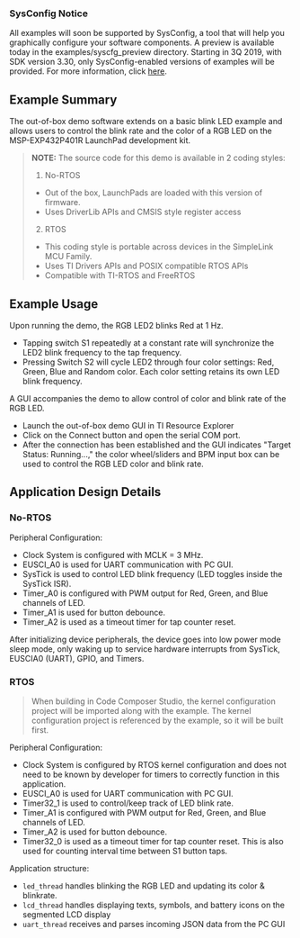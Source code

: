 ### SysConfig Notice

All examples will soon be supported by SysConfig, a tool that will help you graphically configure your software components. A preview is available today in the examples/syscfg_preview directory. Starting in 3Q 2019, with SDK version 3.30, only SysConfig-enabled versions of examples will be provided. For more information, click [here](http://www.ti.com/sysconfignotice).

## Example Summary

The out-of-box demo software extends on a basic blink LED example and allows users
to control the blink rate and the color of a RGB LED on the MSP-EXP432P401R LaunchPad development kit.

>**NOTE:** The source code for this demo is available in 2 coding styles:
>
>1. No-RTOS
>  * Out of the box, LaunchPads are loaded with this version of firmware.
>  * Uses DriverLib APIs and CMSIS style register access
>2. RTOS
>  * This coding style is portable across devices in the SimpleLink MCU Family.
>  * Uses TI Drivers APIs and POSIX compatible RTOS APIs
>  * Compatible with TI-RTOS and FreeRTOS

## Example Usage

Upon running the demo, the RGB LED2 blinks Red at 1 Hz.

* Tapping switch S1 repeatedly at a constant rate will synchronize the LED2 blink frequency to the tap frequency.
* Pressing Switch S2 will cycle LED2 through four color settings: Red, Green, Blue and Random color. Each color
setting retains its own LED blink frequency.

A GUI accompanies the demo to allow control of color and blink rate of the RGB LED.

* Launch the out-of-box demo GUI in TI Resource Explorer
* Click on the Connect button and open the serial COM port.
* After the connection has been established and the GUI indicates "Target Status: Running...," the color wheel/sliders and BPM input box can be used to control the RGB LED color and blink rate.

## Application Design Details

### No-RTOS

Peripheral Configuration:

  * Clock System is configured with MCLK = 3 MHz.
  * EUSCI_A0 is used for UART communication with PC GUI.
  * SysTick is used to control LED blink frequency (LED toggles inside the SysTick ISR).
  * Timer_A0 is configured with PWM output for Red, Green, and Blue channels of LED.
  * Timer_A1 is used for button debounce.
  * Timer_A2 is used as a timeout timer for tap counter reset.

After initializing device peripherals, the device goes into low power mode sleep mode, only waking up to service hardware interrupts from SysTick, EUSCIA0 (UART), GPIO, and Timers.

### RTOS
>When building in Code Composer Studio, the kernel configuration project will be imported along with the example. The kernel configuration project is referenced by the example, so it will be built first.

Peripheral Configuration:

  * Clock System is configured by RTOS kernel configuration and does not need to be known by developer for timers to correctly function in this application.
  * EUSCI_A0 is used for UART communication with PC GUI.
  * Timer32_1 is used to control/keep track of LED blink rate.
  * Timer_A1 is configured with PWM output for Red, Green, and Blue channels of LED.
  * Timer_A2 is used for button debounce.
  * Timer32_0 is used as a timeout timer for tap counter reset.  This is also used for counting interval time between S1 button taps.

Application structure:

  * `led_thread` handles blinking the RGB LED and updating its color & blinkrate.
  * `lcd_thread` handles displaying texts, symbols, and battery icons on the segmented LCD display
  * `uart_thread` receives and parses incoming JSON data from the PC GUI
